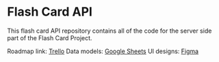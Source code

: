 # Flash Card API

This flash card API repository contains all of the code for the server side part of the Flash Card Project.

Roadmap link:  [Trello](https://trello.com/b/A9KURSxR/flashcardproject "Trello")
Data models: [Google Sheets](https://docs.google.com/spreadsheets/d/1CDkUd9_U0RMK35lXIm0fPR2QuqqNHhfLYMnHFWiWmLc/edit?usp=sharing "Google Sheets")
UI designs: [Figma](https://www.figma.com/file/Gbbaiqj0Av2NMzOo2PX14W/Flash-Card-Project?type=design&node-id=0%3A1&mode=design&t=emEunnNkpkf4vSGX-1 "Figma")
